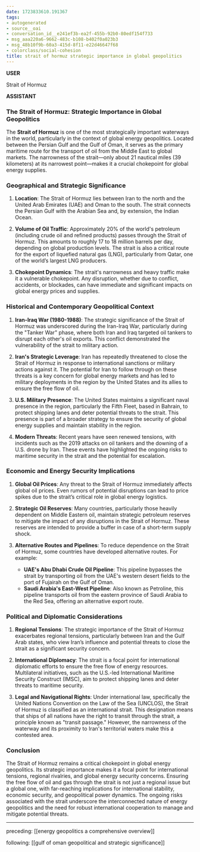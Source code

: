 ```yaml
---
date: 1723833610.191367
tags:
- autogenerated
- source__oai
- conversation_id__e241ef3b-ea2f-455b-92b0-80edf154f733
- msg_aaa220a6-9662-483c-b108-b402f0a023b3
- msg_48b10f9b-60a3-415d-8f11-e22d46647f68
- colorclass/social-cohesion
title: strait of hormuz strategic importance in global geopolitics
---
```


**USER**

Strait of Hormuz


**ASSISTANT**

### The Strait of Hormuz: Strategic Importance in Global Geopolitics

The **Strait of Hormuz** is one of the most strategically important waterways in the world, particularly in the context of global energy geopolitics. Located between the Persian Gulf and the Gulf of Oman, it serves as the primary maritime route for the transport of oil from the Middle East to global markets. The narrowness of the strait—only about 21 nautical miles (39 kilometers) at its narrowest point—makes it a crucial chokepoint for global energy supplies.

### Geographical and Strategic Significance

1. **Location**: The Strait of Hormuz lies between Iran to the north and the United Arab Emirates (UAE) and Oman to the south. The strait connects the Persian Gulf with the Arabian Sea and, by extension, the Indian Ocean.

2. **Volume of Oil Traffic**: Approximately 20% of the world's petroleum (including crude oil and refined products) passes through the Strait of Hormuz. This amounts to roughly 17 to 18 million barrels per day, depending on global production levels. The strait is also a critical route for the export of liquefied natural gas (LNG), particularly from Qatar, one of the world’s largest LNG producers.

3. **Chokepoint Dynamics**: The strait's narrowness and heavy traffic make it a vulnerable chokepoint. Any disruption, whether due to conflict, accidents, or blockades, can have immediate and significant impacts on global energy prices and supplies.

### Historical and Contemporary Geopolitical Context

1. **Iran-Iraq War (1980-1988)**: The strategic significance of the Strait of Hormuz was underscored during the Iran-Iraq War, particularly during the "Tanker War" phase, where both Iran and Iraq targeted oil tankers to disrupt each other's oil exports. This conflict demonstrated the vulnerability of the strait to military action.

2. **Iran's Strategic Leverage**: Iran has repeatedly threatened to close the Strait of Hormuz in response to international sanctions or military actions against it. The potential for Iran to follow through on these threats is a key concern for global energy markets and has led to military deployments in the region by the United States and its allies to ensure the free flow of oil.

3. **U.S. Military Presence**: The United States maintains a significant naval presence in the region, particularly the Fifth Fleet, based in Bahrain, to protect shipping lanes and deter potential threats to the strait. This presence is part of a broader strategy to ensure the security of global energy supplies and maintain stability in the region.

4. **Modern Threats**: Recent years have seen renewed tensions, with incidents such as the 2019 attacks on oil tankers and the downing of a U.S. drone by Iran. These events have highlighted the ongoing risks to maritime security in the strait and the potential for escalation.

### Economic and Energy Security Implications

1. **Global Oil Prices**: Any threat to the Strait of Hormuz immediately affects global oil prices. Even rumors of potential disruptions can lead to price spikes due to the strait’s critical role in global energy logistics.

2. **Strategic Oil Reserves**: Many countries, particularly those heavily dependent on Middle Eastern oil, maintain strategic petroleum reserves to mitigate the impact of any disruptions in the Strait of Hormuz. These reserves are intended to provide a buffer in case of a short-term supply shock.

3. **Alternative Routes and Pipelines**: To reduce dependence on the Strait of Hormuz, some countries have developed alternative routes. For example:
   - **UAE's Abu Dhabi Crude Oil Pipeline**: This pipeline bypasses the strait by transporting oil from the UAE's western desert fields to the port of Fujairah on the Gulf of Oman.
   - **Saudi Arabia's East-West Pipeline**: Also known as Petroline, this pipeline transports oil from the eastern province of Saudi Arabia to the Red Sea, offering an alternative export route.

### Political and Diplomatic Considerations

1. **Regional Tensions**: The strategic importance of the Strait of Hormuz exacerbates regional tensions, particularly between Iran and the Gulf Arab states, who view Iran’s influence and potential threats to close the strait as a significant security concern.

2. **International Diplomacy**: The strait is a focal point for international diplomatic efforts to ensure the free flow of energy resources. Multilateral initiatives, such as the U.S.-led International Maritime Security Construct (IMSC), aim to protect shipping lanes and deter threats to maritime security.

3. **Legal and Navigational Rights**: Under international law, specifically the United Nations Convention on the Law of the Sea (UNCLOS), the Strait of Hormuz is classified as an international strait. This designation means that ships of all nations have the right to transit through the strait, a principle known as "transit passage." However, the narrowness of the waterway and its proximity to Iran's territorial waters make this a contested area.

### Conclusion

The Strait of Hormuz remains a critical chokepoint in global energy geopolitics. Its strategic importance makes it a focal point for international tensions, regional rivalries, and global energy security concerns. Ensuring the free flow of oil and gas through the strait is not just a regional issue but a global one, with far-reaching implications for international stability, economic security, and geopolitical power dynamics. The ongoing risks associated with the strait underscore the interconnected nature of energy geopolitics and the need for robust international cooperation to manage and mitigate potential threats.


---

preceding: [[energy geopolitics a comprehensive overview]]  


following: [[gulf of oman geopolitical and strategic significance]]